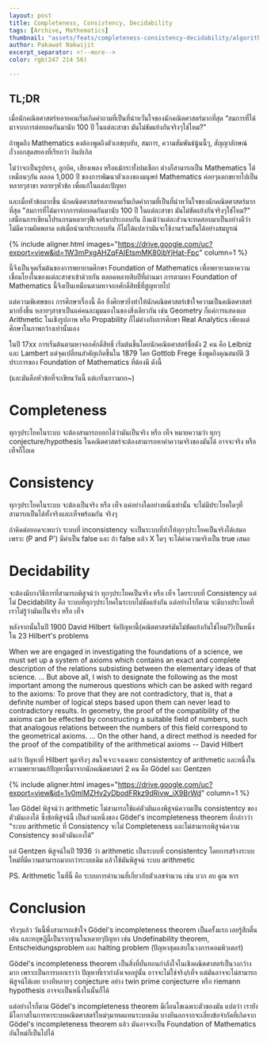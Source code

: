 ```yaml
---
layout: post
title: Completeness, Consistency, Decidability
tags: [Archive, Mathematics]
thumbnail: "assets/feats/completeness-consistency-decidability/algorithm-math-seo-fade-ss-1920.jpg"
author: Pakawat Nakwijit
excerpt_separator: <!--more-->
color: rgb(247 214 56)

---
```


## TL;DR
เมื่อนักคณิตศาสตร์หลายคนเริ่มเกิดคำถามที่เป็นที่น่าหวั่นใจของนักคณิตศาสตร์มากที่สุด “สมการที่ได้มาจากการต่อยอดกันมานับ 100 ปี ในแต่ละสาขา มันไม่ขัดแย้งกันจริงๆใช่ไหม?”

<!--more-->

ถ้าพูดถึง Mathematics คงต้องพูดถึงตัวเลขยุบยับ, สมการ, ความสัมพันธ์นู้นนี้ๆ, สัญญาลักษณ์ถั่วงอกสุดสยองที่เรียกว่า อินทิเกิล

ไม่ว่าจะเป็นรูปทรง, ลูกบิค, เสียงเพลง หรือแม้กระทั้งปมเชือก ต่างก็สามารถเป็น Mathematics ได้เหมือนๆกัน ตลอด 1,000 ปี ของการพัฒนาตัวเองของมนุษย์ Mathematics ค่อยๆแตกขยายไปเป็นหลายๆสาขา หลายๆหัวข้อ เพื่อแก้ในแต่ละปัญหา

และเมื่อหัวข้อมากขึ้น นักคณิตศาสตร์หลายคนเริ่มเกิดคำถามที่เป็นที่น่าหวั่นใจของนักคณิตศาสตร์มากที่สุด "สมการที่ได้มาจากการต่อยอดกันมานับ 100 ปี ในแต่ละสาขา มันไม่ขัดแย้งกันจริงๆใช่ไหม?" เสมือนการเขียนโปรแกรมหลายๆฟีเจอร์มาประกอบกัน ถึงแม้ว่าแต่ละส่วนจะทดสอบมาเป็นอย่างดีว่า ไม่มีความผิดพลาด แต่เมื่อนำมาประกอบกัน ก็ไม่ได้แปลว่ามันจะใช้งานร่วมกัันได้อย่างสมบูรณ์

{% include aligner.html images="https://drive.google.com/uc?export=view&id=1W3mPxgAHZqFAIEtsmMK80ibYjHat-Fpc" column=1 %}

นี้จึงเป็นจุดเริ่มต้นของการพยายามศึกษา Foundation of Mathematics เพื่อพยายามหาความเชื่อมโยงในของแต่ละสาขาเข้าด้วยกัน ตลอดหลายสิบปีที่ผ่านมา การตามหา Foundation of Mathematics นี้จึงเป็นเหมือนตามหาจอกศักดิ์สิทธิ์ที่สูญหายไป

แต่ความพิเศษของ การศึกษาเรื่องนี้ คือ ยิ่งศึกษายิ่งทำให้นักคณิตศาสตร์เข้าใจความเป็นคณิตศาสตร์มากยิ่งขึ้น หลายๆสาขาเป็นแค่คนละมุมมองในของสิ่งเดียวกัน เช่น Geometry ก็แค่การแสดงผล Arithmetic ในเชิงรูปภาพ หรือ Propability ก็ไม่ต่างกับการศึกษา Real Analytics เพียงแต่ศึกษาในภาพกว้างเท่านั้นเอง

ในปี 17xx การเริ่มต้นตามหาจอกศักดิ์สิทธิ์ เริ่มต้นขึ้นโดยนักคณิตศาสตร์ชื่อดัง 2 คน คือ Leibniz และ Lambert แต่จุดเปลี่ยนสำคัญเกิดขึ้นใน 1879 โดย Gottlob Frege ซึ่งพูดถึงคุณสมบัติ 3 ประการของ Foundation of Mathematics ที่ต้องมี ดังนี้

(และมันคือหัวข้อที่จะเขียนวันนี้ แต่เกริ่นยาวมาก~)

# Completeness

ทุกๆประโยคในระบบ จะต้องสามารถบอกได้ว่ามันเป็นจริง หรือ เท็จ หมายความว่า ทุกๆ conjecture/hypothesis ในคณิตศาสตร์จะต้องสามารถหาค่าความจริงของมันได้ อาจจะจริง หรือ เท็จก็โอเค

# Consistency

ทุกๆประโยคในระบบ จะต้องเป็นจริง หรือ เท็จ แค่อย่างใดอย่างหนึ่งเท่านั้น จะไม่มีประโยคใดๆที่สามารถเป็นได้ทั้งจริงและเท็จพร้อมกัน จริงๆ

ถ้าคิดต่อยอดจะพบว่า ระบบที่ inconsistency จะเป็นระบบที่ทำให้ทุกๆประโยคเป็นจริงได้เสมอ เพราะ (P and P') มีค่าเป็น false และ ถ้า false แล้ว X ใดๆ จะได้ค่าความจริงเป็น true เสมอ

# Decidability

จะต้องมีบางวิธีการที่สามารถพิสูจน์ว่า ทุกๆประโยคเป็นจริง หรือ เท็จ โดยระบบที่ Consistency แต่ไม่ Decidability คือ ระบบที่ทุกๆประโยคในระบบไม่ชัดแย้งกัน แต่อย่างไรก็ตาม จะมีบางประโยคที่เราไม่รู้ว่ามันเป็นจริง หรือ เท็จ

หลังจากนั้นในปี 1900 David Hilbert จัดปัญหานี้(คณิตศาสตร์มันไม่ขัดแย้งกันใช่ไหม?)เป็นหนึ่งใน 23 Hilbert's problems


<div class="blockquote"> When we are engaged in investigating the foundations of a science, we must set up a system of axioms which contains an exact and complete description of the relations subsisting between the elementary ideas of that science. ... But above all, I wish to designate the following as the most important among the numerous questions which can be asked with regard to the axioms: To prove that they are not contradictory, that is, that a definite number of logical steps based upon them can never lead to contradictory results. In geometry, the proof of the compatibility of the axioms can be effected by constructing a suitable field of numbers, such that analogous relations between the numbers of this field correspond to the geometrical axioms. ... On the other hand, a direct method is needed for the proof of the compatibility of the arithmetical axioms -- David Hilbert
</div>

แต่ว่า ปัญหาที่ Hilbert พูดจริงๆ สนใจเจาะจงเฉพาะ consistentcy of arithmetic และหนึ่งในความพยายามแก้ปัญหานี้มาจากนักคณิตศาสตร์ 2 คน คือ Gödel และ Gentzen

{% include aligner.html images="https://drive.google.com/uc?export=view&id=1v0mlMZHv2yDbodFRkz9dRivw_iX9BrWd" column=1 %}

โดย Gödel พิสูจน์ว่า arithmetic ไม่สามารถใช้แค่ตัวมันเองพิสูจน์ความเป็น consistentcy ของตัวมันเองได้ ซึ่งข้อพิสูจน์นี้ เป็นส่วนหนึ่งของ Gödel's incompleteness theorem ที่กล่าวว่า "ระบบ arithmetic ที่ Consistency จะไม่ Completeness และไม่สามารถพิสูจน์ความ Consistency ของตัวมันเองได้"

แต่ Gentzen พิสูจน์ในปี 1936 ว่า arithmetic เป็นระบบที่ consistentcy โดยการสร้างระบบใหม่ที่มีความสามารถมากกว่าระบบเดิม แล้วใช้มันพิสูจน์ ระบบ arithmetic

PS. Arithmetic ในที่นี้ คือ ระบบการคำนวนที่เกี่ยวกับตัวเลขจำนวน เช่น บวก ลบ คูณ หาร

# Conclusion

จริงๆแล้ว วันนี้พึ่งสามารถเข้าใจ Gödel's incompleteness theorem เป็นครั้งแรก เลยรู้สึกตื่นเต้น และทฤษฏีนี้เป็นรากฐานในหลายๆปัญหา เช่น Undefinability theorem, Entscheidungsproblem และ halting problem (ปัญหาสุดแสบในวงการคอมพิวเตอร์)

Gödel's incompleteness theorem เป็นสิ่งที่บั่นทอนกำลังใจในเชิงคณิตศาสตร์เป็นวงกว้างมาก เพราะเป็นการบอกเราว่า ปัญหาที่เรากำลังเจออยู่นั้น อาจจะไม่ใช่จริง/เท็จ แต่มันอาจจะไม่สามารถพิสูจน์ได้เลย บางทีหลายๆ conjecture อย่าง twin prime conjecturre หรือ riemann hypothesis อาจจะเป็นหนึ่งในนั้นก็ได้

แต่อย่างไรก็ตาม Gödel's incompleteness theorem มีเงื่อนไขเฉพาะตัวของมัน แปลว่า เรายังมีโอกาสในการหาระบบคณิตศาสตร์ใหม่ๆมาทดแทนระบบเดิม บางทีนอกจากจะเลี่ยงข้อจำกัดที่เกิดจาก Gödel's incompleteness theorem แล้ว มันอาจจะเป็น Foundation of Mathematics อันใหม่ก็เป็นไปได้
